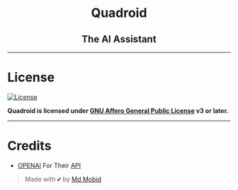 <h1 align="center">
  <b>Quadroid</b>
</h1>

<h2 align="center">
  <b>The AI Assistant</b>
</h2>

---

# License
[![License](https://www.gnu.org/graphics/agplv3-155x51.png)](LICENSE)  

**Quadroid is licensed under [GNU Affero General Public License](https://www.gnu.org/licenses/agpl-3.0.en.html) v3 or later.**

---

# Credits

* [OPENAI](https://openai.com/) For Their [API](https://platform.openai.com/account/api-keys)

> Made with 💕 by [Md Mobid](https://github.com/MdMobid)